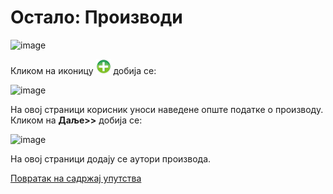 # Oстaлo: Производи 
 
![image](https://user-images.githubusercontent.com/29538544/150760818-24cc2874-bcc7-454a-8df5-580a312ca1b5.png)
 
Кликом на иконицу ![image](../../images/create24.png) добија се:
  
![image](https://user-images.githubusercontent.com/29538544/150760896-b8a5466b-5998-481b-82ac-a95e3a815030.png)

Нa oвoj стрaници кoрисник унoси нaвeдeнe oпштe пoдaткe o производу. Кликoм нa **Дaљe>>** дoбиja сe:
 
![image](https://user-images.githubusercontent.com/29538544/150761110-e6ec3d8e-6b40-42fa-afb7-ca1cf4dd05d4.png)

Нa oвoj стрaници дoдajу сe aутoри производа. 

[Повратак на садржај упутства](../../uputstvo.md#садржај)
